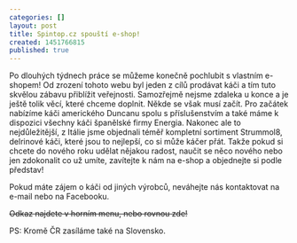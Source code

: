 ```yaml
---
categories: []
layout: post
title: Spintop.cz spouští e-shop!
created: 1451766815
published: true
---
```

<p>Po dlouhých týdnech práce se můžeme konečně pochlubit s vlastním e-shopem! Od zrození tohoto webu byl jeden z cílů prodávat káči a tím tuto skvělou zábavu přiblížit veřejnosti. Samozřejmě nejsme zdaleka u konce a je ještě tolik věcí, které chceme doplnit. Někde se však musí začít. Pro začátek nabízíme káči amerického Duncanu spolu s příslušenstvím a také máme k dispozici všechny káči španělské firmy Energia. Nakonec ale to nejdůležitější, z Itálie jsme objednali téměř kompletní sortiment Strummol8, delrinové káči, které jsou to nejlepší, co si může káčer přát. Takže pokud si chcete do nového roku udělat nějakou radost, naučit se něco nového nebo jen zdokonalit co už umíte, zavítejte k nám na e-shop a objednejte si podle představ!</p>

<p>Pokud máte zájem o káči od jiných výrobců, neváhejte nás kontaktovat na e-mail nebo na Facebooku.</p>

<p><s>Odkaz najdete v horním menu, nebo rovnou zde!</s></p>

<p>PS: Kromě ČR zasíláme také na Slovensko.</p>
